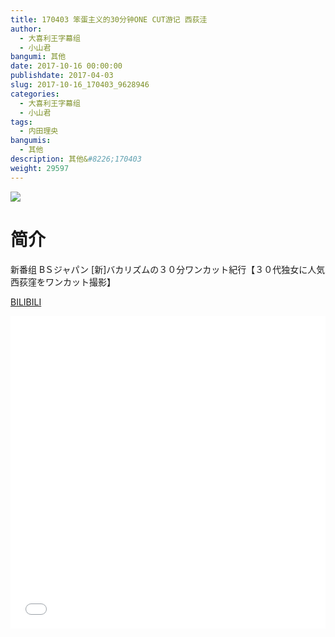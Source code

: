 ```yaml
---
title: 170403 笨蛋主义的30分钟ONE CUT游记 西荻洼
author: 
  - 大喜利王字幕组
  - 小山君
bangumi: 其他
date: 2017-10-16 00:00:00
publishdate: 2017-04-03
slug: 2017-10-16_170403_9628946
categories: 
  - 大喜利王字幕组
  - 小山君
tags: 
  - 内田理央
bangumis: 
  - 其他
description: 其他&#8226;170403
weight: 29597
---
```


![](https://i.imgur.com/6fwXU6Z.jpg)

# 简介  
新番组
BＳジャパン [新]バカリズムの３０分ワンカット紀行【３０代独女に人気　西荻窪をワンカット撮影】

  [BILIBILI](https://www.bilibili.com/video/av9628946/)


  <iframe src="//www.bilibili.com/html/html5player.html?cid=15913792&aid=9628946" width="100%" height="500" frameborder="0" allowfullscreen="allowfullscreen"></iframe>
